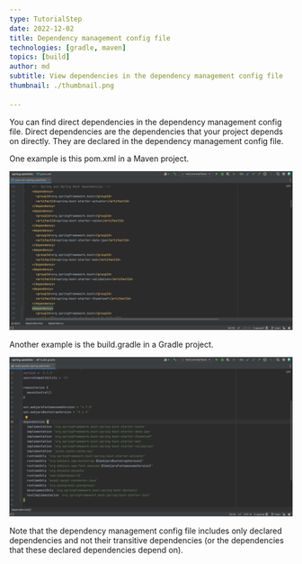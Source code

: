 ```yaml
---
type: TutorialStep
date: 2022-12-02
title: Dependency management config file
technologies: [gradle, maven]
topics: [build]
author: md
subtitle: View dependencies in the dependency management config file
thumbnail: ./thumbnail.png

---
```


You can find direct dependencies in the dependency management config file. Direct dependencies are the dependencies that your project depends on directly. They are declared in the dependency management config file.

One example is this pom.xml in a Maven project.

![Pom.xml](pom-xml.png)

Another example is the build.gradle in a Gradle project. 

![Gradle Build file](build-gradle.png)

Note that the dependency management config file includes only declared dependencies and not their transitive dependencies (or the dependencies that these declared dependencies depend on).
